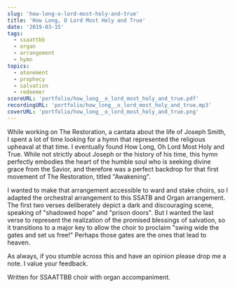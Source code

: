 ```yaml
---
slug: 'how-long-o-lord-most-holy-and-true'
title: 'How Long, O Lord Most Holy and True'
date: '2019-03-15'
tags:
  - ssaattbb
  - organ
  - arrangement
  - hymn
topics:
  - atonement
  - prophecy
  - salvation
  - redeemer
scoreURL: 'portfolio/how_long__o_lord_most_holy_and_true.pdf'
recordingURL: 'portfolio/how_long__o_lord_most_holy_and_true.mp3'
coverURL: 'portfolio/how_long__o_lord_most_holy_and_true.png'
---
```


While working on The Restoration, a cantata about the life of Joseph Smith, I spent a lot of time looking for a hymn that represented the religious upheaval at that time.  I eventually found How Long, Oh Lord Most Holy and True.  While not strictly about Joseph or the history of his time, this hymn perfectly embodies the heart of the humble soul who is seeking divine grace from the Savior, and therefore was a perfect backdrop for that first movement of The Restoration, titled "Awakening".

I wanted to make that arrangement accessible to ward and stake choirs, so I adapted the orchestral arrangement to this SSATB and Organ arrangement.  The first two verses deliberately depict a dark and discouraging scene, speaking of "shadowed hope" and "prison doors".  But I wanted the last verse to represent the realization of the promised blessings of salvation, so it transitions to a major key to allow the choir to proclaim "swing wide the gates and set us free!"  Perhaps those gates are the ones that lead to heaven.  

As always, if you stumble across this and have an opinion please drop me a note.  I value your feedback. 

Written for SSAATTBB choir with organ accompaniment.

